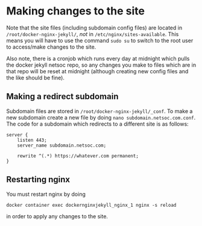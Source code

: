 # Making changes to the site
Note that the site files (including subdomain config files) are located in `/root/docker-nginx-jekyll/`, *not* in `/etc/nginx/sites-available`.  This means you will have to use the command `sudo su` to switch to the root user to access/make changes to the site.

Also note, there is a cronjob which runs every day at midnight which pulls the docker jekyll netsoc repo, so any changes you make to files which are in that repo will be reset at midnight (although creating new config files and the like should be fine).

## Making a redirect subdomain
Subdomain files are stored in `/root/docker-nginx-jekyll/_conf`.  To make a new subdomain create a new file by doing `nano subdomain.netsoc.com.conf`. The code for a subdomain which redirects to a different site is as follows:
```
server {
    listen 443;
    server_name subdomain.netsoc.com;

    rewrite ^(.*) https://whatever.com permanent;
}
```

## Restarting nginx
You must restart nginx by doing
```
docker container exec dockernginxjekyll_nginx_1 nginx -s reload
```
in order to apply any changes to the site.
